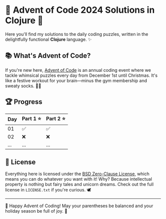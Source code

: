 # 🎄 Advent of Code 2024 Solutions in Clojure 🎄

Here you'll find my solutions to the daily coding puzzles, written in the delightfully functional **Clojure** language. ✨ 

## 📚 What's Advent of Code?
If you're new here, [Advent of Code](https://adventofcode.com/) is an annual coding event where we tackle whimsical puzzles every day from December 1st until Christmas. It's like a festive workout for your brain—minus the gym membership and sweaty socks. 🧦✨

## 🏆 Progress
| Day | Part 1 ⭐ | Part 2 ⭐ |
|-----|------------|------------|
| 01  |   ✅   |    ✅    |
| 02  |   ❌   |    ❌    |
| ... |  ...   |   ...    |

## 🎁 License
Everything here is licensed under the [BSD Zero-Clause License](https://opensource.org/licenses/0BSD), which means you can do whatever you want with it! Why? Because intellectual property is nothing but fairy tales and unicorn dreams. Check out the full license in `LICENSE.txt` if you're curious. 🕊️

---

🎉 Happy Advent of Coding! May your parentheses be balanced and your holiday season be full of joy. 🌟
